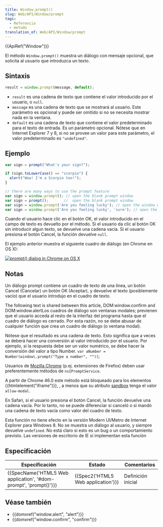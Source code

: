 ```yaml
---
title: Window.prompt()
slug: Web/API/Window/prompt
tags:
  - Referencia
  - metodo
translation_of: Web/API/Window/prompt
---
```


{{ApiRef("Window")}}

El método `Window.prompt()` muestra un diálogo con mensaje opcional, que solicita al usuario que introduzca un texto.

## Sintaxis

```js
result = window.prompt(message, default);
```

- `result` es una cadena de texto que contiene el valor introducido por el usuario, o `null`.
- `message` es una cadena de texto que se mostrará al usuario. Este parámetro es opcional y puede ser omitido si no se necesita mostrar nada en la ventana.
- `default` es una cadena de texto que contiene el valor predeterminado para el texto de entrada. Es un parámetro opcional. Nótese que en Internet Explorer 7 y 8, si no se provee un valor para este parámetro, el valor predeterminado es `"undefined"`.

## Ejemplo

```js
var sign = prompt("What's your sign?");

if (sign.toLowerCase() == "scorpio") {
  alert("Wow! I'm a Scorpio too!");
}

// there are many ways to use the prompt feature
var sign = window.prompt(); // open the blank prompt window
var sign = prompt();       //  open the blank prompt window
var sign = window.prompt('Are you feeling lucky'); // open the window with Text "Are you feeling lucky"
var sign = window.prompt('Are you feeling lucky', 'sure'); // open the window with Text "Are you feeling lucky" and default value "sure"
```

Cuando el usuario hace clic en el botón OK, el valor introducido en el campo de texto es devuelto por el método. Si el usuario da clic al botón OK sin introducir algun texto, se devuelve una cadena vacía. Si el usuario presiona el botón Cancel, la función devuelve `null`.

El ejemplo anterior muestra el siguiente cuadro de diálogo (en Chrome en OS X):

[![prompt() dialog in Chrome on OS X](https://mdn.mozillademos.org/files/11303/prompt.png)](https://mdn.mozillademos.org/files/11303/prompt.png)

## Notas

Un diálogo prompt contiene un cuadro de texto de una línea, un botón Cancel (Cancelar) un botón OK (Aceptar), y devuelve el texto (posiblemente vacío) que el usuario introdujo en el cuadro de texto.

The following text is shared between this article, DOM:window\.confirm and DOM:window\.alertLos cuadros de diálogo son ventanas modales; previenen que el usuario acceda al resto de la interfaz del programa hasta que el cuadro de diálogo es cerrado. Por esta razón, no se debe abusar de cualquier función que crea un cuadro de diálogo (o ventana modal).

Nótese que el resultado es una cadena de texto. Esto significa que a veces se deberá hacer una conversión al valor introducido por el usuario. Por ejemplo, si la respuesta debe ser un valor numérico, se debe hacer la conversión del valor a tipo Number. `var aNumber = Number(window\.prompt("Type a number", ""))`;

Usuarios de [Mozilla Chrome](/en-US/Chrome) (p.ej. extensiones de Firefox) deben usar preferentemente métodos de `nsIPromptService`.

A partir de Chrome 46.0 este método está bloqueado para los elementos {{htmlelement("iframe")}}, , a menos que su atributo [sandbox](/es/docs/Web/HTML/Elemento/iframe#attr-sandbox) tenga el valor `allow-modal`.

En Safari, si el usuario presiona el botón Cancel, la función devuelve una cadena vacía. Por lo tanto, no se puede diferenciar si canceló o si mandó una cadena de texto vacía como valor del cuadro de texto.

Esta función no tiene efecto en la versión Modern UI/Metro de Internet Explorer para Windows 8. No se muestra un diálogo al usuario, y siempre devuelve `undefined`. No está claro si esto es un bug o un comportamiento previsto. Las versiones de escritorio de IE sí implementan esta función

## Especificación

| Especificación                                                                       | Estado                                       | Comentarios        |
| ------------------------------------------------------------------------------------ | -------------------------------------------- | ------------------ |
| {{SpecName('HTML5 Web application', '#dom-prompt', 'prompt()')}} | {{Spec2('HTML5 Web application')}} | Definición inicial |

## Véase también

- {{domxref("window.alert", "alert")}}
- {{domxref("window.confirm", "confirm")}}
